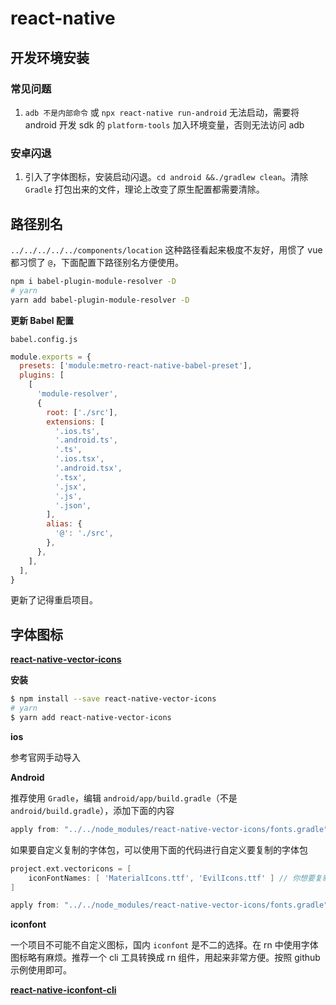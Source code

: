 # react-native

## 开发环境安装

### 常见问题

1. `adb 不是内部命令` 或 `npx react-native run-android` 无法启动，需要将 android 开发 sdk 的 `platform-tools` 加入环境变量，否则无法访问 adb

### 安卓闪退

1. 引入了字体图标，安装启动闪退。`cd android &&./gradlew clean`。清除 `Gradle` 打包出来的文件，理论上改变了原生配置都需要清除。



## 路径别名

`../../../../../components/location` 这种路径看起来极度不友好，用惯了 vue 都习惯了 `@`，下面配置下路径别名方便使用。

```bash
npm i babel-plugin-module-resolver -D
# yarn 
yarn add babel-plugin-module-resolver -D
```

**更新 Babel 配置**

`babel.config.js`

```javascript
module.exports = {
  presets: ['module:metro-react-native-babel-preset'],
  plugins: [
    [
      'module-resolver',
      {
        root: ['./src'],
        extensions: [
          '.ios.ts',
          '.android.ts',
          '.ts',
          '.ios.tsx',
          '.android.tsx',
          '.tsx',
          '.jsx',
          '.js',
          '.json',
        ],
        alias: {
          '@': './src',
        },
      },
    ],
  ],
}

```

更新了记得重启项目。



## 字体图标

[**react-native-vector-icons**](https://github.com/oblador/react-native-vector-icons)

**安装**

```bash
$ npm install --save react-native-vector-icons
# yarn
$ yarn add react-native-vector-icons
```

**ios**

参考官网手动导入

**Android**

推荐使用 `Gradle`，编辑 `android/app/build.gradle`（不是 `android/build.gradle`），添加下面的内容

```groovy
apply from: "../../node_modules/react-native-vector-icons/fonts.gradle"
```

如果要自定义复制的字体包，可以使用下面的代码进行自定义要复制的字体包

```groovy
project.ext.vectoricons = [
    iconFontNames: [ 'MaterialIcons.ttf', 'EvilIcons.ttf' ] // 你想要复制的字体名
]

apply from: "../../node_modules/react-native-vector-icons/fonts.gradle"
```



**iconfont**

一个项目不可能不自定义图标，国内 `iconfont` 是不二的选择。在 rn 中使用字体图标略有麻烦。推荐一个 cli 工具转换成 rn 组件，用起来非常方便。按照 github 示例使用即可。

[**react-native-iconfont-cli**](https://github.com/iconfont-cli/react-native-iconfont-cli)


